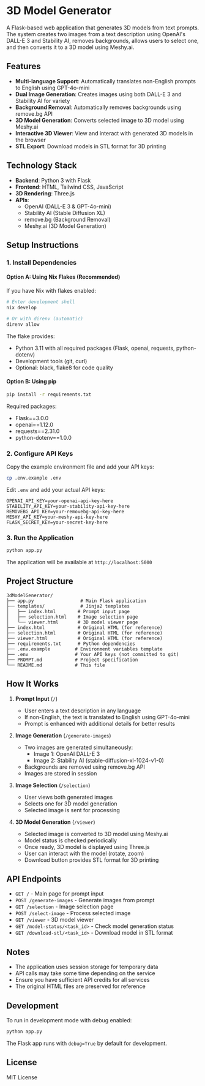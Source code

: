 # 3D Model Generator

A Flask-based web application that generates 3D models from text prompts. The system creates two images from a text description using OpenAI's DALL-E 3 and Stability AI, removes backgrounds, allows users to select one, and then converts it to a 3D model using Meshy.ai.

## Features

- **Multi-language Support**: Automatically translates non-English prompts to English using GPT-4o-mini
- **Dual Image Generation**: Creates images using both DALL-E 3 and Stability AI for variety
- **Background Removal**: Automatically removes backgrounds using remove.bg API
- **3D Model Generation**: Converts selected image to 3D model using Meshy.ai
- **Interactive 3D Viewer**: View and interact with generated 3D models in the browser
- **STL Export**: Download models in STL format for 3D printing

## Technology Stack

- **Backend**: Python 3 with Flask
- **Frontend**: HTML, Tailwind CSS, JavaScript
- **3D Rendering**: Three.js
- **APIs**:
  - OpenAI (DALL-E 3 & GPT-4o-mini)
  - Stability AI (Stable Diffusion XL)
  - remove.bg (Background Removal)
  - Meshy.ai (3D Model Generation)

## Setup Instructions

### 1. Install Dependencies

#### Option A: Using Nix Flakes (Recommended)

If you have Nix with flakes enabled:

```bash
# Enter development shell
nix develop

# Or with direnv (automatic)
direnv allow
```

The flake provides:
- Python 3.11 with all required packages (Flask, openai, requests, python-dotenv)
- Development tools (git, curl)
- Optional: black, flake8 for code quality

#### Option B: Using pip

```bash
pip install -r requirements.txt
```

Required packages:
- Flask==3.0.0
- openai==1.12.0
- requests==2.31.0
- python-dotenv==1.0.0

### 2. Configure API Keys

Copy the example environment file and add your API keys:

```bash
cp .env.example .env
```

Edit `.env` and add your actual API keys:

```env
OPENAI_API_KEY=your-openai-api-key-here
STABILITY_API_KEY=your-stability-api-key-here
REMOVEBG_API_KEY=your-removebg-api-key-here
MESHY_API_KEY=your-meshy-api-key-here
FLASK_SECRET_KEY=your-secret-key-here
```

### 3. Run the Application

```bash
python app.py
```

The application will be available at `http://localhost:5000`

## Project Structure

```
3dModelGenerator/
├── app.py                 # Main Flask application
├── templates/             # Jinja2 templates
│   ├── index.html        # Prompt input page
│   ├── selection.html    # Image selection page
│   └── viewer.html       # 3D model viewer page
├── index.html            # Original HTML (for reference)
├── selection.html        # Original HTML (for reference)
├── viewer.html           # Original HTML (for reference)
├── requirements.txt      # Python dependencies
├── .env.example         # Environment variables template
├── .env                 # Your API keys (not committed to git)
├── PROMPT.md            # Project specification
└── README.md            # This file
```

## How It Works

1. **Prompt Input** (`/`)
   - User enters a text description in any language
   - If non-English, the text is translated to English using GPT-4o-mini
   - Prompt is enhanced with additional details for better results

2. **Image Generation** (`/generate-images`)
   - Two images are generated simultaneously:
     - Image 1: OpenAI DALL-E 3
     - Image 2: Stability AI (stable-diffusion-xl-1024-v1-0)
   - Backgrounds are removed using remove.bg API
   - Images are stored in session

3. **Image Selection** (`/selection`)
   - User views both generated images
   - Selects one for 3D model generation
   - Selected image is sent for processing

4. **3D Model Generation** (`/viewer`)
   - Selected image is converted to 3D model using Meshy.ai
   - Model status is checked periodically
   - Once ready, 3D model is displayed using Three.js
   - User can interact with the model (rotate, zoom)
   - Download button provides STL format for 3D printing

## API Endpoints

- `GET /` - Main page for prompt input
- `POST /generate-images` - Generate images from prompt
- `GET /selection` - Image selection page
- `POST /select-image` - Process selected image
- `GET /viewer` - 3D model viewer
- `GET /model-status/<task_id>` - Check model generation status
- `GET /download-stl/<task_id>` - Download model in STL format

## Notes

- The application uses session storage for temporary data
- API calls may take some time depending on the service
- Ensure you have sufficient API credits for all services
- The original HTML files are preserved for reference

## Development

To run in development mode with debug enabled:

```bash
python app.py
```

The Flask app runs with `debug=True` by default for development.

## License

MIT License

